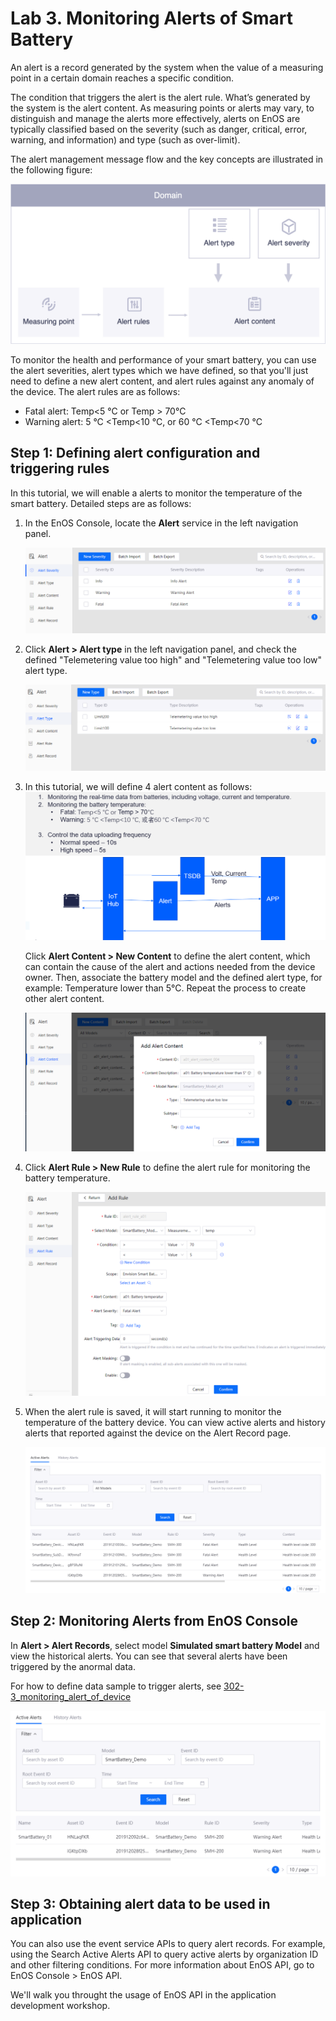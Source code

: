 # Lab 3. Monitoring Alerts of Smart Battery
An alert is a record generated by the system when the value of a measuring point in a certain domain reaches a specific condition.

The condition that triggers the alert is the alert rule. What’s generated by the system is the alert content. As measuring points or alerts may vary, to distinguish and manage the alerts more effectively, alerts on EnOS are typically classified based on the severity (such as danger, critical, error, warning, and information) and type (such as over-limit).

The alert management message flow and the key concepts are illustrated in the following figure:

![](media/alert_message_flow.png)

To monitor the health and performance of your smart battery, you can use the alert severities, alert types which we have defined, so that you'll just need to define a new alert content, and alert rules against any anomaly of the device. The alert rules are as follows:

- Fatal alert: Temp<5 °C or Temp > 70°C
- Warning alert: 5 °C <Temp<10 °C, or 60 °C <Temp<70 °C


## Step 1: Defining alert configuration and triggering rules
 
 In this tutorial, we will enable a alerts to monitor the temperature of the smart battery. Detailed steps are as follows:

1. In the EnOS Console, locate the **Alert** service in the left navigation panel.

    ![](media/alert_severity.png)

2.  Click **Alert > Alert type** in the left navigation panel, and check the defined "Telemetering value too high" and 
"Telemetering value too low" alert type.

    ![](media/alert_type.png)

3. In this tutorial, we will define 4 alert content as follows:
    ![](media/alert_define.png)
    
    Click **Alert Content > New Content** to define the alert content, which can contain the cause of the alert and actions 
    needed from the device owner. Then, associate the battery model and the defined alert type, for example: Temperature 
    lower than 5°C. Repeat the process to create other alert content.

    ![](media/alert_content_add.png)

4. Click **Alert Rule > New Rule** to define the alert rule for monitoring the battery temperature. 

    ![](media/alert_rule_add.png)
    
5. When the alert rule is saved, it will start running to monitor the temperature of the battery device. You can view 
active alerts and history alerts that reported against the device on the Alert Record page.

    ![](media/alert_record.png)
    

 ## Step 2: Monitoring Alerts from EnOS Console

In **Alert > Alert Records**, select model **Simulated smart battery Model** and view the historical alerts. You can see that several alerts have been triggered by the anormal data.

For how to define data sample to trigger alerts, see [302-3_monitoring_alert_of_device](302-3_monitoring_alerts_of_device.md)

![](media/alert_active.png)
   
## Step 3: Obtaining alert data to be used in application

You can also use the event service APIs to query alert records. For example, using the Search Active Alerts API to 
query active alerts by organization ID and other filtering conditions. For more information about EnOS API, go to EnOS Console > EnOS API.

We'll walk you throught the usage of EnOS API in the application development workshop.
